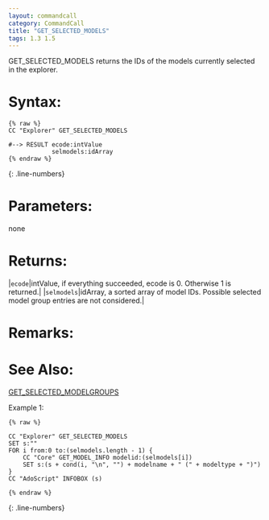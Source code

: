 ```yaml
---
layout: commandcall
category: CommandCall
title: "GET_SELECTED_MODELS"
tags: 1.3 1.5
---
```


GET_SELECTED_MODELS returns the IDs of the models currently selected in the explorer.

# Syntax:  

```adoscript
{% raw %}
CC "Explorer" GET_SELECTED_MODELS

#--> RESULT	ecode:intValue 
			selmodels:idArray
{% endraw %}
```
{: .line-numbers}

# Parameters:  

none

# Returns:  

|`ecode`|intValue, if everything succeeded, ecode is 0. Otherwise 1 is returned.|
|`selmodels`|idArray, a sorted array of model IDs. Possible selected model group entries are not considered.|

# Remarks:



# See Also:  

[GET_SELECTED_MODELGROUPS](get_selected_modelgroups.html "GET_SELECTED_MODELGROUPS")  


Example 1:

```adoscript
{% raw %}

CC "Explorer" GET_SELECTED_MODELS
SET s:""
FOR i from:0 to:(selmodels.length - 1) {
    CC "Core" GET_MODEL_INFO modelid:(selmodels[i])
    SET s:(s + cond(i, "\n", "") + modelname + " (" + modeltype + ")")
}
CC "AdoScript" INFOBOX (s)

{% endraw %}
```
{: .line-numbers}

